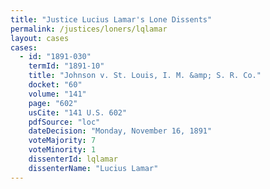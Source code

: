 ```yaml
---
title: "Justice Lucius Lamar's Lone Dissents"
permalink: /justices/loners/lqlamar
layout: cases
cases:
  - id: "1891-030"
    termId: "1891-10"
    title: "Johnson v. St. Louis, I. M. &amp; S. R. Co."
    docket: "60"
    volume: "141"
    page: "602"
    usCite: "141 U.S. 602"
    pdfSource: "loc"
    dateDecision: "Monday, November 16, 1891"
    voteMajority: 7
    voteMinority: 1
    dissenterId: lqlamar
    dissenterName: "Lucius Lamar"
---
```

